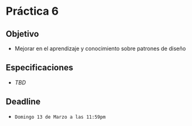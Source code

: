 # Práctica 6

## Objetivo

- Mejorar en el aprendizaje y conocimiento sobre patrones de diseño

## Especificaciones

- _TBD_

## Deadline

- `Domingo 13 de Marzo a las 11:59pm`
